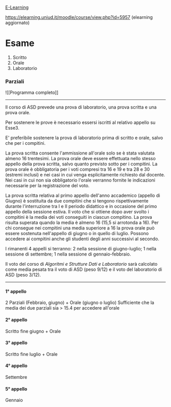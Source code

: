 
[E-Learning](https://elearning.uniud.it/moodle/course/view.php?id=4989)

https://elearning.uniud.it/moodle/course/view.php?id=5957 (elearning aggiornato)

# Esame
1. Scritto 
2. Orale
3. Laboratorio

### Parziali
![[Programma completo]]


---
Il corso di ASD prevede una prova di laboratorio, una prova scritta e una prova orale. 

Per sostenere le prove è necessario essersi iscritti al relativo appello su Esse3.   

E' preferibile sostenere la prova di laboratorio prima di scritto e orale, salvo che per i compitini.

La prova scritta consente l'ammissione all'orale solo se è stata valutata almeno 16 trentesimi. La prova orale deve essere effettuata nello stesso appello della prova scritta, salvo quanto previsto sotto per i compitini. La prova orale è obbligatoria per i voti compresi tra 16 e 19 e tra 28 e 30 (estremi inclusi) e nei casi in cui venga esplicitamente richiesto dal docente. Nei casi in cui non sia obbligatorio l'orale verranno fornite le indicazioni necessarie per la registrazione del voto.

La prova scritta relativa al primo appello dell'anno accademico (appello di Giugno) è sostituita da due compitini che si tengono rispettivamente durante l'interruzione tra I e II periodo didattico e in occasione del primo appello della sessione estiva. Il voto che si ottiene dopo aver svolto i compitini è la media dei voti conseguiti in ciascun compitino. La prova risulta superata quando la media è almeno 16 (15,5 si arrotonda a 16). Per chi consegue nei compitini una media superiore a 16 la prova orale può essere sostenuta nell'appello di giugno o in quello di luglio. Possono accedere ai compitini anche gli studenti degli anni successivi al secondo.

I rimanenti 4 appelli si terranno: 2 nella sessione di giugno-luglio; 1 nella sessione di settembre; 1 nella sessione di gennaio-febbraio.  

Il voto del corso di _Algoritmi e Strutture Dati e Laboratorio_ sarà calcolato come media pesata tra il voto di ASD (peso 9/12) e il voto del laboratorio di ASD (peso 3/12).

---
#### 1° appello
2 Parziali (Febbraio, giugno) + Orale (giugno o luglio)
Sufficiente che la media dei due parziali sia > 15.4 per accedere all'orale 
#### 2° appello
Scritto fine giugno + Orale 
#### 3° appello 
Scritto fine luglio + Orale 
#### 4° appello
Settembre
#### 5° appello
Gennaio
